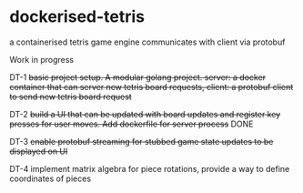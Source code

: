 # dockerised-tetris
a containerised tetris game engine communicates with client via protobuf

Work in progress

DT-1
~~basic project setup.  A modular golang project.  server: a docker container that can server new tetris board requests, client: a protobuf client to send new tetris board request~~


DT-2
~~build a UI that can be updated with board updates and register key presses for user moves.  Add dockerfile for server process~~
DONE

DT-3
~~enable protobuf streaming for stubbed game state updates to be displayed on UI~~

DT-4
implement matrix algebra for piece rotations, provide a way to define coordinates of pieces
